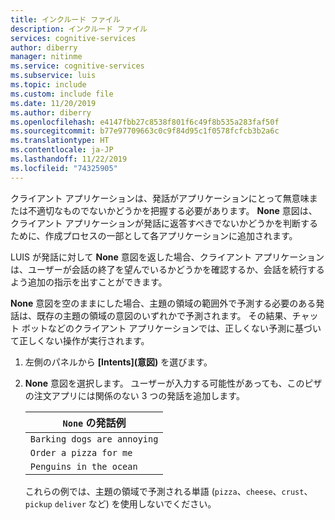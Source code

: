 ```yaml
---
title: インクルード ファイル
description: インクルード ファイル
services: cognitive-services
author: diberry
manager: nitinme
ms.service: cognitive-services
ms.subservice: luis
ms.topic: include
ms.custom: include file
ms.date: 11/20/2019
ms.author: diberry
ms.openlocfilehash: e4147fbb27c8538f801f6c49f8b535a283faf50f
ms.sourcegitcommit: b77e97709663c0c9f84d95c1f0578fcfcb3b2a6c
ms.translationtype: HT
ms.contentlocale: ja-JP
ms.lasthandoff: 11/22/2019
ms.locfileid: "74325905"
---
```

クライアント アプリケーションは、発話がアプリケーションにとって無意味または不適切なものでないかどうかを把握する必要があります。 **None** 意図は、クライアント アプリケーションが発話に返答すべきでないかどうかを判断するために、作成プロセスの一部として各アプリケーションに追加されます。

LUIS が発話に対して **None** 意図を返した場合、クライアント アプリケーションは、ユーザーが会話の終了を望んでいるかどうかを確認するか、会話を続行するよう追加の指示を出すことができます。 

**None** 意図を空のままにした場合、主題の領域の範囲外で予測する必要のある発話は、既存の主題の領域の意図のいずれかで予測されます。 その結果、チャット ボットなどのクライアント アプリケーションでは、正しくない予測に基づいて正しくない操作が実行されます。 

1. 左側のパネルから **[Intents]\(意図\)** を選びます。

1. **None** 意図を選択します。 ユーザーが入力する可能性があっても、このピザの注文アプリには関係のない 3 つの発話を追加します。

    |`None` の発話例|
    |--|
    |`Barking dogs are annoying`|
    |`Order a pizza for me`|
    |`Penguins in the ocean`|

    これらの例では、主題の領域で予測される単語 (`pizza`、`cheese`、`crust`、`pickup` `deliver` など) を使用しないでください。